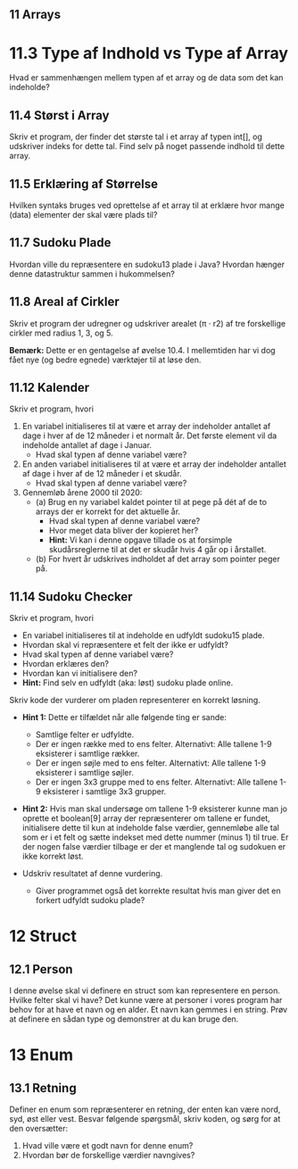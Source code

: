 ## 11 Arrays
# 11.3 Type af Indhold vs Type af Array
Hvad er sammenhængen mellem typen af et array og de data som det kan indeholde?
## 11.4 Størst i Array
Skriv et program, der finder det største tal i et array af typen int[], og udskriver indeks for dette tal. 
Find selv på noget passende indhold til dette array.
## 11.5 Erklæring af Størrelse
Hvilken syntaks bruges ved oprettelse af et array til at erklære hvor mange (data) elementer der skal være plads til?
## 11.7 Sudoku Plade
Hvordan ville du repræsentere en sudoku13 plade i Java?
Hvordan hænger denne datastruktur sammen i hukommelsen?
## 11.8 Areal af Cirkler
Skriv et program der udregner og udskriver arealet (π · r2) af tre forskellige cirkler med radius 1, 3, og 5.

**Bemærk:** Dette er en gentagelse af øvelse 10.4. 
I mellemtiden har vi dog fået nye (og bedre egnede) værktøjer til at løse den.
## 11.12 Kalender
Skriv et program, hvori
1. En variabel initialiseres til at være et array der indeholder antallet af dage i hver af de 12 måneder i et normalt år. 
   Det første element vil da indeholde antallet af dage i Januar. 
   * Hvad skal typen af denne variabel være?
2. En anden variabel initialiseres til at være et array der indeholder antallet af dage i hver af de 12 måneder i et skudår. 
   * Hvad skal typen af denne variabel være?
3. Gennemløb årene 2000 til 2020:
   * (a) Brug en ny variabel kaldet pointer til at pege på dét af de to arrays der er korrekt for det aktuelle år.
     * Hvad skal typen af denne variabel være? 
     * Hvor meget data bliver der kopieret her? 
     * **Hint:** Vi kan i denne opgave tillade os at forsimple skudårsreglerne til at det er skudår hvis 4 går op i årstallet. 
   * (b) For hvert år udskrives indholdet af det array som pointer peger på.
## 11.14 Sudoku Checker
Skriv et program, hvori 
*   En variabel initialiseres til at indeholde en udfyldt sudoku15 plade.
  * Hvordan skal vi repræsentere et felt der ikke er udfyldt? 
  * Hvad skal typen af denne variabel være? 
  * Hvordan erklæres den?
  * Hvordan kan vi initialisere den?
  * **Hint:** Find selv en udfyldt (aka: løst) sudoku plade online.

Skriv kode der vurderer om pladen representerer en korrekt løsning.
* **Hint 1:** Dette er tilfældet når alle følgende ting er sande:
  * Samtlige felter er udfyldte. 
  * Der er ingen række med to ens felter. Alternativt: Alle tallene 1-9 eksisterer i samtlige rækker. 
  * Der er ingen søjle med to ens felter. Alternativt: Alle tallene 1-9 eksisterer i samtlige søjler. 
  * Der er ingen 3x3 gruppe med to ens felter. Alternativt: Alle tallene 1-9 eksisterer i samtlige 3x3 grupper. 
* **Hint 2:** Hvis man skal undersøge om tallene 1-9 eksisterer kunne man jo oprette et boolean[9] array
    der repræsenterer om tallene er fundet, initialisere dette til kun at indeholde false værdier, gennemløbe alle tal 
    som er i et felt og sætte indekset med dette nummer (minus 1) til true. 
Er der nogen false værdier tilbage er der et manglende tal og sudokuen er ikke korrekt løst.

* Udskriv resultatet af denne vurdering.
  * Giver programmet også det korrekte resultat hvis man giver det en forkert udfyldt sudoku plade?

# 12 Struct
## 12.1 Person
I denne øvelse skal vi definere en struct som kan representere en person. 
Hvilke felter skal vi have? 
Det kunne være at personer i vores program har behov for at have et navn og en alder. 
Et navn kan gemmes i en string. 
Prøv at definere en sådan type og demonstrer at du kan bruge den.

# 13 Enum
## 13.1 Retning 
Definer en enum som repræsenterer en retning, der enten kan være nord, syd, øst eller vest.
Besvar følgende spørgsmål, skriv koden, og sørg for at den oversætter:
1. Hvad ville være et godt navn for denne enum?
2. Hvordan bør de forskellige værdier navngives?